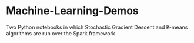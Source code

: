 # Machine-Learning-Demos
Two Python notebooks in which Stochastic Gradient Descent and K-means algorithms are run over the Spark framework
